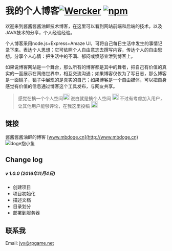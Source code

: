 # 我的个人博客[![Wercker](https://img.shields.io/wercker/ci/wercker/docs.svg)]() [![npm](https://img.shields.io/npm/v/npm.svg)]()
  欢迎来到酱酱酱酱油鲜技术博客，在这里可以看到网站前端和后端的技术，以及JAVA技术的分享，个人经验经验。

  个人博客采用node.js+Express+Amaze UI，可将自己每日生活中发生的事情记录下来。表达个人思想：它可依照个人自由意志去撰写内容，传达个人的自由思想。分享个人心情：把生活中的不满、郁闷或愤怒宣泄到博客上。

  如果说博客网站是一个舞台，那么所有的博客都是其中的舞者，把自己有价值的真实的一面展示在网络世界中，相互交流沟通；如果博客仅仅为了写日志，那么博客是一面镜子，镜子中展现的是真实的自己；如果博客是一个自由媒体，可以把自身感觉有价值的信息通过博客这个工具发布，与网友共享。
  >感觉在搞一个个人空间<img src="client/img/doge/a5c27d1ed21b0ef4cbeaac3adec451da81cb3e57.jpg" width = "20" height = "20" alt="doge" style=""/>
  说白就是搞个人空间 <img src="client/img/doge/a5c27d1ed21b0ef4cbeaac3adec451da81cb3e57.jpg" width = "20" height = "20" alt="doge" style=""/>
  不过有考虑加入用户，让其他用户能够评论，在我这里投稿 <img src="client/img/doge/a5c27d1ed21b0ef4cbeaac3adec451da81cb3e57.jpg" width = "20" height = "20" alt="doge" style=""/>

## 链接  
  酱酱酱酱油鲜的博客 [www.mbdoge.cn](http://www.mbdoge.cn)
![doge抱小鱼](client/img/doge/a5b3f9fdfc03924596a233d28094a4c27c1e2551.jpg)

## **Change log**
##### v 1.0.0 (2016年11月4日)
  * 创建项目
  * 项目初始化
  * 描述文档
  * 目录划分
  * 部署到服务器

## 联系我
Email: [jyx@rpgame.net](jyx@rpgame.net)
